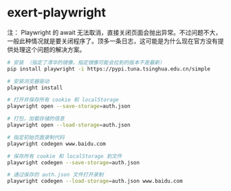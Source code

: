 # exert-playwright

注： Playwright 的 await 无法取消，直接关闭页面会抛出异常。不过问题不大，一般此种情况就是要关闭程序了。顶多一条日志，这可能是为什么现在官方没有提供处理这个问题的解决方案。

```bash
# 安装 （指定了清华的镜像，指定镜像可能会拉到的版本不是最新）
pip install playwright -i https://pypi.tuna.tsinghua.edu.cn/simple

# 安装浏览器驱动
playwright install
```


```bash
# 打开并保存所有 cookie 和 localStorage
playwright open --save-storage=auth.json

# 打包，加载存储的信息
playwright open --load-storage=auth.json

# 指定初始页面录制代码
playwright codegen www.baidu.com

# 保存所有 cookie 和 localStorage 到文件
playwright codegen --save-storage=auth.json

# 通过保存的 auth.json 文件打开录制
playwright codegen --load-storage=auth.json www.baidu.com
```
